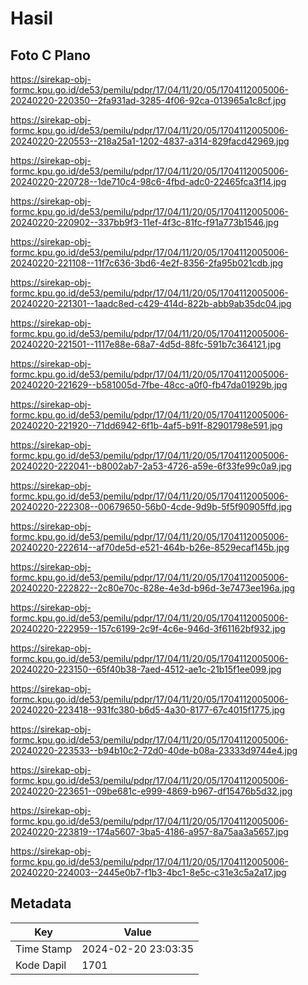 # Hasil

## Foto C Plano

https://sirekap-obj-formc.kpu.go.id/de53/pemilu/pdpr/17/04/11/20/05/1704112005006-20240220-220350--2fa931ad-3285-4f06-92ca-013965a1c8cf.jpg

https://sirekap-obj-formc.kpu.go.id/de53/pemilu/pdpr/17/04/11/20/05/1704112005006-20240220-220553--218a25a1-1202-4837-a314-829facd42969.jpg

https://sirekap-obj-formc.kpu.go.id/de53/pemilu/pdpr/17/04/11/20/05/1704112005006-20240220-220728--1de710c4-98c6-4fbd-adc0-22465fca3f14.jpg

https://sirekap-obj-formc.kpu.go.id/de53/pemilu/pdpr/17/04/11/20/05/1704112005006-20240220-220902--337bb9f3-11ef-4f3c-81fc-f91a773b1546.jpg

https://sirekap-obj-formc.kpu.go.id/de53/pemilu/pdpr/17/04/11/20/05/1704112005006-20240220-221108--11f7c636-3bd6-4e2f-8356-2fa95b021cdb.jpg

https://sirekap-obj-formc.kpu.go.id/de53/pemilu/pdpr/17/04/11/20/05/1704112005006-20240220-221301--1aadc8ed-c429-414d-822b-abb9ab35dc04.jpg

https://sirekap-obj-formc.kpu.go.id/de53/pemilu/pdpr/17/04/11/20/05/1704112005006-20240220-221501--1117e88e-68a7-4d5d-88fc-591b7c364121.jpg

https://sirekap-obj-formc.kpu.go.id/de53/pemilu/pdpr/17/04/11/20/05/1704112005006-20240220-221629--b581005d-7fbe-48cc-a0f0-fb47da01929b.jpg

https://sirekap-obj-formc.kpu.go.id/de53/pemilu/pdpr/17/04/11/20/05/1704112005006-20240220-221920--71dd6942-6f1b-4af5-b91f-82901798e591.jpg

https://sirekap-obj-formc.kpu.go.id/de53/pemilu/pdpr/17/04/11/20/05/1704112005006-20240220-222041--b8002ab7-2a53-4726-a59e-6f33fe99c0a9.jpg

https://sirekap-obj-formc.kpu.go.id/de53/pemilu/pdpr/17/04/11/20/05/1704112005006-20240220-222308--00679650-56b0-4cde-9d9b-5f5f90905ffd.jpg

https://sirekap-obj-formc.kpu.go.id/de53/pemilu/pdpr/17/04/11/20/05/1704112005006-20240220-222614--af70de5d-e521-464b-b26e-8529ecaf145b.jpg

https://sirekap-obj-formc.kpu.go.id/de53/pemilu/pdpr/17/04/11/20/05/1704112005006-20240220-222822--2c80e70c-828e-4e3d-b96d-3e7473ee196a.jpg

https://sirekap-obj-formc.kpu.go.id/de53/pemilu/pdpr/17/04/11/20/05/1704112005006-20240220-222959--157c6199-2c9f-4c6e-946d-3f61162bf932.jpg

https://sirekap-obj-formc.kpu.go.id/de53/pemilu/pdpr/17/04/11/20/05/1704112005006-20240220-223150--65f40b38-7aed-4512-ae1c-21b15f1ee099.jpg

https://sirekap-obj-formc.kpu.go.id/de53/pemilu/pdpr/17/04/11/20/05/1704112005006-20240220-223418--931fc380-b6d5-4a30-8177-67c4015f1775.jpg

https://sirekap-obj-formc.kpu.go.id/de53/pemilu/pdpr/17/04/11/20/05/1704112005006-20240220-223533--b94b10c2-72d0-40de-b08a-23333d9744e4.jpg

https://sirekap-obj-formc.kpu.go.id/de53/pemilu/pdpr/17/04/11/20/05/1704112005006-20240220-223651--09be681c-e999-4869-b967-df15476b5d32.jpg

https://sirekap-obj-formc.kpu.go.id/de53/pemilu/pdpr/17/04/11/20/05/1704112005006-20240220-223819--174a5607-3ba5-4186-a957-8a75aa3a5657.jpg

https://sirekap-obj-formc.kpu.go.id/de53/pemilu/pdpr/17/04/11/20/05/1704112005006-20240220-224003--2445e0b7-f1b3-4bc1-8e5c-c31e3c5a2a17.jpg


## Metadata

| Key        | Value               |
| ---------- | ------------------- |
| Time Stamp | 2024-02-20 23:03:35 |
| Kode Dapil | 1701                |



